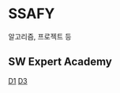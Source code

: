 # SSAFY
알고리즘, 프로젝트 등

## SW Expert Academy
[D1](https://github.com/juyeunkim/SSAFY/tree/master/SW_Expert/D1)
[D3](https://github.com/juyeunkim/SSAFY/tree/master/SW_Expert/D3)

